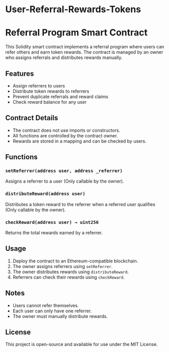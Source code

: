 # User-Referral-Rewards-Tokens
# Referral Program Smart Contract

This Solidity smart contract implements a referral program where users can refer others and earn token rewards. The contract is managed by an owner who assigns referrals and distributes rewards manually.

## Features
- Assign referrers to users
- Distribute token rewards to referrers
- Prevent duplicate referrals and reward claims
- Check reward balance for any user

## Contract Details
- The contract does not use imports or constructors.
- All functions are controlled by the contract owner.
- Rewards are stored in a mapping and can be checked by users.

## Functions
### `setReferrer(address user, address _referrer)`
Assigns a referrer to a user (Only callable by the owner).

### `distributeReward(address user)`
Distributes a token reward to the referrer when a referred user qualifies (Only callable by the owner).

### `checkReward(address user) → uint256`
Returns the total rewards earned by a referrer.

## Usage
1. Deploy the contract to an Ethereum-compatible blockchain.
2. The owner assigns referrers using `setReferrer`.
3. The owner distributes rewards using `distributeReward`.
4. Referrers can check their rewards using `checkReward`.

## Notes
- Users cannot refer themselves.
- Each user can only have one referrer.
- The owner must manually distribute rewards.

## License
This project is open-source and available for use under the MIT License.

